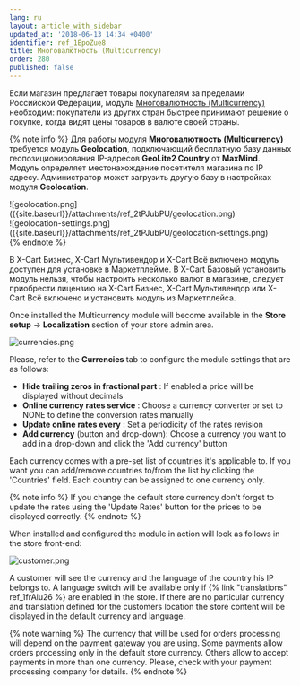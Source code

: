 ```yaml
---
lang: ru
layout: article_with_sidebar
updated_at: '2018-06-13 14:34 +0400'
identifier: ref_1EpoZue8
title: Многовалютность (Multicurrency)
order: 280
published: false
---
```

Если магазин предлагает товары покупателям за пределами Российской Федерации, модуль [Многовалютность (Multicurrency)](https://market.x-cart.com/addons/multicurrency-for-xcart5.html "Многовалютность (Multicurrency)") необходим: покупатели из других стран быстрее принимают решение о покупке, когда видят цены товаров в валюте своей страны.

{% note info %}
Для работы модуля **Многовалютность (Multicurrency)** требуется модуль **Geolocation**, подключающий бесплатную базу данных геопозиционирования IP-адресов **GeoLite2 Country** от **MaxMind**. Модуль определяет местонахождение посетителя магазина по IP адресу. Администратор может загрузить другую базу в настройках модуля **Geolocation**.

<div class="ui stackable two column grid">
  <div class="column" markdown="span">![geolocation.png]({{site.baseurl}}/attachments/ref_2tPJubPU/geolocation.png)</div>
  <div class="column" markdown="span">![geolocation-settings.png]({{site.baseurl}}/attachments/ref_2tPJubPU/geolocation-settings.png)</div>
</div>
{% endnote %}

В X-Cart Бизнес, X-Cart Мультивендор и X-Cart Всё включено модуль доступен для установке в Маркетплейме. В X-Cart Базовый установить модуль нельзя, чтобы настроить несколько валют в магазине, следует приобрести лицензию на X-Cart Бизнес, X-Cart Мультивендор или X-Cart Всё включено и установить модуль из Маркетплейса.

Once installed the Multicurrency module will become available in the **Store setup** -> **Localization** section of your store admin area.

![currencies.png]({{site.baseurl}}/attachments/ref_2tPJubPU/currencies.png)

Please, refer to the **Currencies** tab to configure the module settings that are as follows:

* **Hide trailing zeros in fractional part** : If enabled a price will be displayed without decimals
* **Online currency rates service** : Choose a currency converter or set to NONE to define the conversion rates manually
* **Update online rates every** : Set a periodicity of the rates revision
* **Add currency** (button and drop-down): Choose a currency you want to add in a drop-down and click the 'Add currency' button

Each currency comes with a pre-set list of countries it's applicable to. If you want you can add/remove countries to/from the list by clicking the 'Countries' field. Each country can be assigned to one currency only.

{% note info %}
If you change the default store currency don't forget to update the rates using the 'Update Rates' button for the prices to be displayed correctly.
{% endnote %}

When installed and configured the module in action will look as follows in the store front-end:

![customer.png]({{site.baseurl}}/attachments/ref_2tPJubPU/customer.png)

A customer will see the currency and the language of the country his IP belongs to. A language switch will be available only if {% link "translations" ref_1frAlu26 %} are enabled in the store. If there are no particular currency and translation defined for the customers location the store content will be displayed in the default currency and language.

{% note warning %}
The currency that will be used for orders processing will depend on the payment gateway you are using. Some payments allow orders processing only in the default store currency. Others allow to accept payments in more than one currency. Please, check with your payment processing company for details.
{% endnote %}
